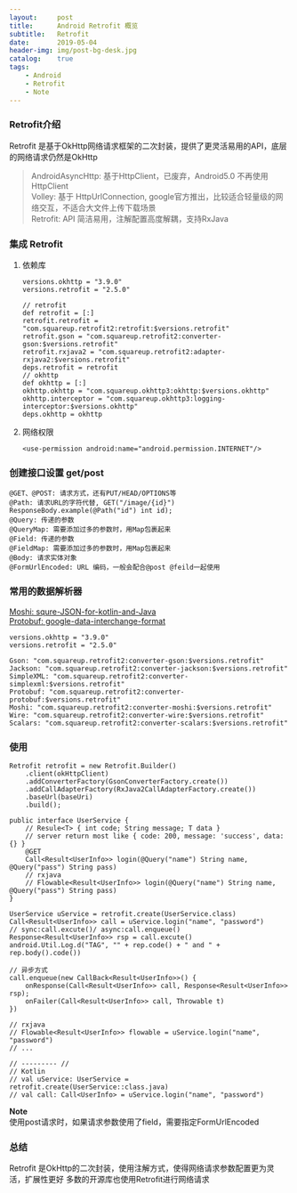 ```yaml
---
layout:     post
title:      Android Retrofit 概览
subtitle:   Retrofit
date:       2019-05-04
header-img: img/post-bg-desk.jpg
catalog:    true
tags:
    - Android
    - Retrofit
    - Note
---
```

### Retrofit介绍
Retrofit 是基于OkHttp网络请求框架的二次封装，提供了更灵活易用的API，底层的网络请求仍然是OkHttp
> AndroidAsyncHttp: 基于HttpClient，已废弃，Android5.0 不再使用 HttpClient<br>
> Volley: 基于 HttpUrlConnection, google官方推出，比较适合轻量级的网络交互，不适合大文件上传下载场景<br>
> Retrofit: API 简洁易用，注解配置高度解耦，支持RxJava

### 集成 Retrofit
1. 依赖库
    ```
    versions.okhttp = "3.9.0"
    versions.retrofit = "2.5.0"
    
    // retrofit
    def retrofit = [:]
    retrofit.retrofit = "com.squareup.retrofit2:retrofit:$versions.retrofit"
    retrofit.gson = "com.squareup.retrofit2:converter-gson:$versions.retrofit"
    retrofit.rxjava2 = "com.squareup.retrofit2:adapter-rxjava2:$versions.retrofit"
    deps.retrofit = retrofit
    // okhttp
    def okhttp = [:]
    okhttp.okhttp = "com.squareup.okhttp3:okhttp:$versions.okhttp"
    okhttp.interceptor = "com.squareup.okhttp3:logging-interceptor:$versions.okhttp"
    deps.okhttp = okhttp
    ```
2. 网络权限
    ```
    <use-permission android:name="android.permission.INTERNET"/>
    ```

### 创建接口设置 get/post
```
@GET、@POST: 请求方式，还有PUT/HEAD/OPTIONS等
@Path: 请求URL的字符代替, GET("/image/{id}") ResponseBody.example(@Path("id") int id);
@Query: 传递的参数
@QueryMap: 需要添加过多的参数时，用Map包裹起来
@Field: 传递的参数
@FieldMap: 需要添加过多的参数时，用Map包裹起来
@Body: 请求实体对象
@FormUrlEncoded: URL 编码，一般会配合@post @feild一起使用
```

### 常用的数据解析器

[Moshi: squre-JSON-for-kotlin-and-Java](https://github.com/square/moshi)<br>
[Protobuf: google-data-interchange-format](https://github.com/protocolbuffers/protobuf)<br>

```
versions.okhttp = "3.9.0"
versions.retrofit = "2.5.0"

Gson: "com.squareup.retrofit2:converter-gson:$versions.retrofit"
Jackson: "com.squareup.retrofit2:converter-jackson:$versions.retrofit"
SimpleXML: "com.squareup.retrofit2:converter-simplexml:$versions.retrofit"
Protobuf: "com.squareup.retrofit2:converter-protobuf:$versions.retrofit"
Moshi: "com.squareup.retrofit2:converter-moshi:$versions.retrofit"
Wire: "com.squareup.retrofit2:converter-wire:$versions.retrofit"
Scalars: "com.squareup.retrofit2:converter-scalars:$versions.retrofit"
```

### 使用
```
Retrofit retrofit = new Retrofit.Builder()
    .client(okHttpClient)
    .addConverterFactory(GsonConverterFactory.create())
    .addCallAdapterFactory(RxJava2CallAdapterFactory.create())
    .baseUrl(baseUri)
    .build();

public interface UserService {
    // Resule<T> { int code; String message; T data }
    // server return most like { code: 200, message: 'success', data: {} }
    @GET
    Call<Result<UserInfo>> login(@Query("name") String name, @Query("pass") String pass)
    // rxjava
    // Flowable<Result<UserInfo>> login(@Query("name") String name, @Query("pass") String pass)
}

UserService uService = retrofit.create(UserService.class)
Call<Result<UserInfo>> call = uService.login("name", "password")
// sync:call.excute()/ async:call.enqueue()
Response<Result<UserInfo>> rsp = call.excute()
android.Util.Log.d("TAG", "" + rep.code() + " and " + rep.body().code())

// 异步方式
call.enqueue(new CallBack<Result<UserInfo>>() {
    onResponse(Call<Result<UserInfo>> call, Response<Result<UserInfo>> rsp);
    onFailer(Call<Result<UserInfo>> call, Throwable t)
})

// rxjava
// Flowable<Result<UserInfo>> flowable = uService.login("name", "password")
// ...

// --------- //
// Kotlin
// val uService: UserService = retrofit.create(UserService::class.java)
// val call: Call<UserInfo> = uService.login("name", "password")
```

**Note**<br>
使用post请求时，如果请求参数使用了field，需要指定FormUrlEncoded

### 总结
Retrofit 是OkHttp的二次封装，使用注解方式，使得网络请求参数配置更为灵活，扩展性更好
多数的开源库也使用Retrofit进行网络请求
